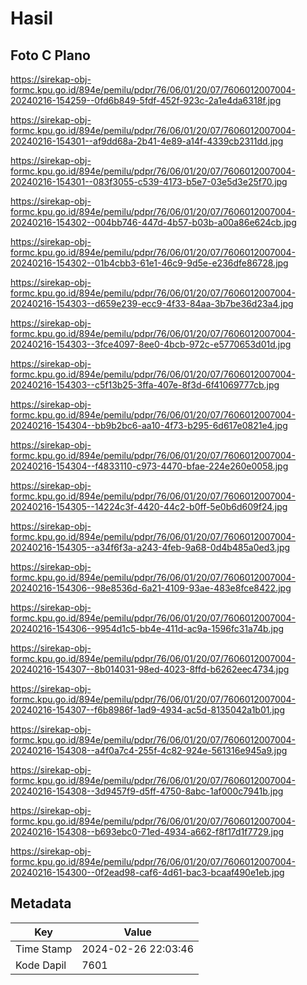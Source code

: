 # Hasil

## Foto C Plano

https://sirekap-obj-formc.kpu.go.id/894e/pemilu/pdpr/76/06/01/20/07/7606012007004-20240216-154259--0fd6b849-5fdf-452f-923c-2a1e4da6318f.jpg

https://sirekap-obj-formc.kpu.go.id/894e/pemilu/pdpr/76/06/01/20/07/7606012007004-20240216-154301--af9dd68a-2b41-4e89-a14f-4339cb2311dd.jpg

https://sirekap-obj-formc.kpu.go.id/894e/pemilu/pdpr/76/06/01/20/07/7606012007004-20240216-154301--083f3055-c539-4173-b5e7-03e5d3e25f70.jpg

https://sirekap-obj-formc.kpu.go.id/894e/pemilu/pdpr/76/06/01/20/07/7606012007004-20240216-154302--004bb746-447d-4b57-b03b-a00a86e624cb.jpg

https://sirekap-obj-formc.kpu.go.id/894e/pemilu/pdpr/76/06/01/20/07/7606012007004-20240216-154302--01b4cbb3-61e1-46c9-9d5e-e236dfe86728.jpg

https://sirekap-obj-formc.kpu.go.id/894e/pemilu/pdpr/76/06/01/20/07/7606012007004-20240216-154303--d659e239-ecc9-4f33-84aa-3b7be36d23a4.jpg

https://sirekap-obj-formc.kpu.go.id/894e/pemilu/pdpr/76/06/01/20/07/7606012007004-20240216-154303--3fce4097-8ee0-4bcb-972c-e5770653d01d.jpg

https://sirekap-obj-formc.kpu.go.id/894e/pemilu/pdpr/76/06/01/20/07/7606012007004-20240216-154303--c5f13b25-3ffa-407e-8f3d-6f41069777cb.jpg

https://sirekap-obj-formc.kpu.go.id/894e/pemilu/pdpr/76/06/01/20/07/7606012007004-20240216-154304--bb9b2bc6-aa10-4f73-b295-6d617e0821e4.jpg

https://sirekap-obj-formc.kpu.go.id/894e/pemilu/pdpr/76/06/01/20/07/7606012007004-20240216-154304--f4833110-c973-4470-bfae-224e260e0058.jpg

https://sirekap-obj-formc.kpu.go.id/894e/pemilu/pdpr/76/06/01/20/07/7606012007004-20240216-154305--14224c3f-4420-44c2-b0ff-5e0b6d609f24.jpg

https://sirekap-obj-formc.kpu.go.id/894e/pemilu/pdpr/76/06/01/20/07/7606012007004-20240216-154305--a34f6f3a-a243-4feb-9a68-0d4b485a0ed3.jpg

https://sirekap-obj-formc.kpu.go.id/894e/pemilu/pdpr/76/06/01/20/07/7606012007004-20240216-154306--98e8536d-6a21-4109-93ae-483e8fce8422.jpg

https://sirekap-obj-formc.kpu.go.id/894e/pemilu/pdpr/76/06/01/20/07/7606012007004-20240216-154306--9954d1c5-bb4e-411d-ac9a-1596fc31a74b.jpg

https://sirekap-obj-formc.kpu.go.id/894e/pemilu/pdpr/76/06/01/20/07/7606012007004-20240216-154307--8b014031-98ed-4023-8ffd-b6262eec4734.jpg

https://sirekap-obj-formc.kpu.go.id/894e/pemilu/pdpr/76/06/01/20/07/7606012007004-20240216-154307--f6b8986f-1ad9-4934-ac5d-8135042a1b01.jpg

https://sirekap-obj-formc.kpu.go.id/894e/pemilu/pdpr/76/06/01/20/07/7606012007004-20240216-154308--a4f0a7c4-255f-4c82-924e-561316e945a9.jpg

https://sirekap-obj-formc.kpu.go.id/894e/pemilu/pdpr/76/06/01/20/07/7606012007004-20240216-154308--3d9457f9-d5ff-4750-8abc-1af000c7941b.jpg

https://sirekap-obj-formc.kpu.go.id/894e/pemilu/pdpr/76/06/01/20/07/7606012007004-20240216-154308--b693ebc0-71ed-4934-a662-f8f17d1f7729.jpg

https://sirekap-obj-formc.kpu.go.id/894e/pemilu/pdpr/76/06/01/20/07/7606012007004-20240216-154300--0f2ead98-caf6-4d61-bac3-bcaaf490e1eb.jpg


## Metadata

| Key        | Value               |
| ---------- | ------------------- |
| Time Stamp | 2024-02-26 22:03:46 |
| Kode Dapil | 7601                |



